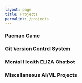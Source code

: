 ```yaml
---
layout: page
title: Projects
permalink: /projects
---
```


### Pacman Game 


### Git Version Control System

### Mental Health ELIZA Chatbot

### Miscallaneous AI/ML Projects